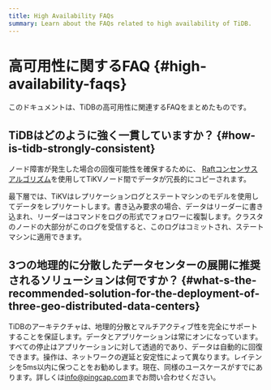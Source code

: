 ```yaml
---
title: High Availability FAQs
summary: Learn about the FAQs related to high availability of TiDB.
---
```


# 高可用性に関するFAQ {#high-availability-faqs}

このドキュメントは、TiDBの高可用性に関連するFAQをまとめたものです。

## TiDBはどのように強く一貫していますか？ {#how-is-tidb-strongly-consistent}

ノード障害が発生した場合の回復可能性を確保するために、 [Raftコンセンサスアルゴリズム](https://raft.github.io/)を使用してTiKVノード間でデータが冗長的にコピーされます。

最下層では、TiKVはレプリケーションログとステートマシンのモデルを使用してデータをレプリケートします。書き込み要求の場合、データはリーダーに書き込まれ、リーダーはコマンドをログの形式でフォロワーに複製します。クラスタのノードの大部分がこのログを受信すると、このログはコミットされ、ステートマシンに適用できます。

## 3つの地理的に分散したデータセンターの展開に推奨されるソリューションは何ですか？ {#what-s-the-recommended-solution-for-the-deployment-of-three-geo-distributed-data-centers}

TiDBのアーキテクチャは、地理的分散とマルチアクティブ性を完全にサポートすることを保証します。データとアプリケーションは常にオンになっています。すべての停止はアプリケーションに対して透過的であり、データは自動的に回復できます。操作は、ネットワークの遅延と安定性によって異なります。レイテンシを5ms以内に保つことをお勧めします。現在、同様のユースケースがすでにあります。詳しくは[info@pingcap.com](mailto:info@pingcap.com)までお問い合わせください。
